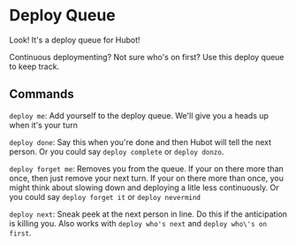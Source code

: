 # Deploy Queue
Look! It's a deploy queue for Hubot!

Continuous deploymenting? Not sure who's on first? Use this deploy queue to keep track.

## Commands
`deploy me`: Add yourself to the deploy queue. We'll give you a heads up when it's your turn

`deploy done`: Say this when you're done and then Hubot will tell the next person. Or you could say `deploy complete` or `deploy donzo`.

`deploy forget me`: Removes you from the queue. If your on there more than once, then just remove your next turn. If your on there more than once, you might think about slowing down and deploying a litle less continuously. Or you could say `deploy forget it` or `deploy nevermind`

`deploy next`: Sneak peek at the next person in line. Do this if the anticipation is killing you. Also works with `deploy who's next` and `deploy who\'s on first`.
